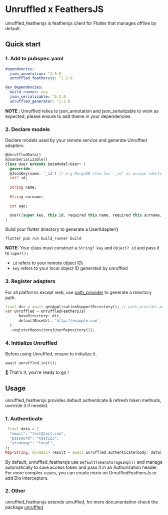 # Unruffled x FeathersJS

unruffled_feathersjs is feathersjs client for Flutter that manages offline by default.

## Quick start

### 1. Add to pubspec.yaml

```yaml
dependencies:
  json_annotation: ^4.5.0
  unruffled_feathersjs: ^1.2.0

dev_dependencies:
  build_runner: any
  json_serializable: ^6.2.0
  unruffled_generator: ^1.2.0
```

**NOTE :** Unruffled relies to json_annotation and json_serializable to work as expected, please ensure to add theme in your dependencies.

### 2. Declare models

Declare models used by your remote service and generate Unruffled adapters.

```dart
@UnruffledData()
@JsonSerializable()
class User extends DataModel<User> {
  @override
  @JsonKey(name: '_id') // e.g MongoDB item has '_id' as unique identifier
  int? id;
  
  String name;
  
  String surname;
  
  int age;

  User({super.key, this.id, required this.name, required this.surname, required this.age});
}
```

Build your flutter directory to generate a UserAdapter()

`flutter pub run build_runner build`

**NOTE:** Your class must construct a `String? key` and `Object? id` and pass it to `super();`
- `id` refers to your remote object ID\
- `key` refers to your local object ID generated by unruffled

### 3. Register adapters

For all platforms except web, use [path_provider](https://pub.dev/packages/path_provider) to generate a directory path.
```dart
final dir = await getApplicationSupportDirectory(); // path_provider package
var unruffled = UnruffledFeathersJs(
      baseDirectory: dir,
      defaultBaseUrl: 'http://example.com',
  )
  .registerRepository(UserRepository());
  ```

### 4. Initialize Unruffled

Before using Unruffled, ensure to initialize it.

```
await unruffled.init();
```

🚀 That's it, you're ready to go !

## Usage

unruffled_feathersjs provides default authenticate & refresh token methods, override it if needed.

### 1. Authenticate

```dart
 final data = {
  "email": "test@test.com",
  "password": "test123",
  "strategy": "local",
};
Map<String, dynamic> result = await unruffled.authenticate(body: data);
```

By default, unruffled_feathersjs use `DefaultTokenStorageImpl()` and manage automatically to save access token and pass it in an Authorization header.
For more complex cases, you can create mixin on UnruffledFeathersJs or add Dio interceptors.

### 2. Other

unruffled_feathersjs extends unruffled, for more documentation check the package [unruffled](https://pub.dev/packages/unruffled)

